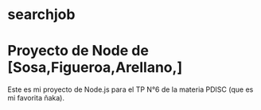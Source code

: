 # searchjob
# Proyecto de Node de [Sosa,Figueroa,Arellano,]

Este es mi proyecto de Node.js para el TP N°6 de la materia PDISC (que es mi favorita ñaka).
